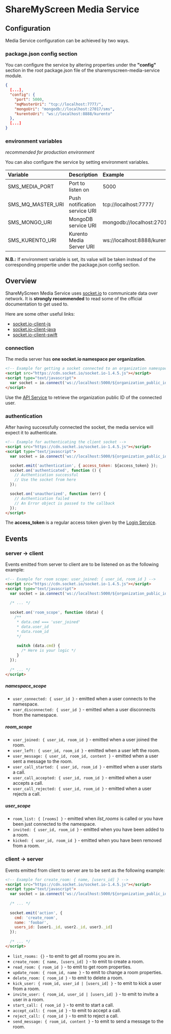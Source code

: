 # ShareMyScreen Media Service

## Configuration

Media Service configuration can be achieved by two ways.

### package.json config section

You can configure the service by altering properties under the **"config"** section in the root package.json file of the sharemyscreen-media-service module.

```json
{
  [...],
  "config": {
    "port": 5000,
    "mqMasterUri": "tcp://localhost:7777/",
    "mongoUri": "mongodb://localhost:27017/sms",
    "kurentoUri": "ws://localhost:8888/kurento"
  },
  [...]
}
```

### environment variables

_recommended for production environment_

You can also configure the service by setting environment variables.

| Variable           | Description                   | Example              |
| :-------------     | :-------------                | :-------------       |
| SMS_MEDIA_PORT     | Port to listen on             | 5000                 |
| SMS_MQ_MASTER_URI  | Push notification service URI | tcp://localhost:7777/|
| SMS_MONGO_URI      | MongoDB service URI           | mongodb://localhost:27017/sms |
| SMS_KURENTO_URI    | Kurento Media Server URI | ws://localhost:8888/kurento|

**N.B.:** If environment variable is set, its value will be taken instead of the corresponding propertie under the package.json config section.

## Overview

ShareMyScreen Media Service uses [socket.io](http://socket.io) to communicate data over network.
It is **strongly recommended** to read some of the official documentation to get used to.

Here are some other useful links:
- [socket.io-client-js](https://github.com/socketio/socket.io-client)
- [socket.io-client-java](https://github.com/socketio/socket.io-client-java)
- [socket.io-client-swift](https://github.com/socketio/socket.io-client-swift)

### connection

The media server has **one socket.io namespace per organization**.

```html
<!-- Example for getting a socket connected to an organization namespace -->
<script src="https://cdn.socket.io/socket.io-1.4.5.js"></script>
<script type="text/javascript">
  var socket = io.connect('ws://localhost:5000/${organization_public_id}');
</script>
```

Use the [API Service](http://api.sharemyscreen.fr:3000/doc/1.2.1/index.html#routes-organization-v1-organizations-get) to retrieve the organization public ID of the connected user.

### authentication

After having successfully connected the socket, the media service will expect it to authenticate.

```html
<!-- Example for authenticating the client socket -->
<script src="https://cdn.socket.io/socket.io-1.4.5.js"></script>
<script type="text/javascript">
  var socket = io.connect('ws://localhost:5000/${organization_public_id}');

  socket.emit('authentication', { access_token: ${access_token} });
  socket.on('authenticated', function () {
    // Authentication successful
    // Use the socket from here
  });

  socket.on('unauthorized', function (err) {
    // Authentication failed
    // An Error object is passed to the callback
  });
</script>
```

The **access_token** is a regular access token given by the [Login Service](http://login.sharemyscreen.fr:3000/doc/1.0.2/index.html#routes-v1-oauth2-token-post).

## Events

### server -> client

Events emitted from server to client are to be listened on as the following example:
```html
<!-- Example for room scope: user_joined: { user_id, room_id } -->
<script src="https://cdn.socket.io/socket.io-1.4.5.js"></script>
<script type="text/javascript">
  var socket = io.connect('ws://localhost:5000/${organization_public_id}');
  
  /* ... */
  
  socket.on('room_scope', function (data) {
    /**
     * data.cmd === 'user_joined'
     * data.user_id
     * data.room_id
     */
     
     switch (data.cmd) {
       /* Here is your logic */
     }
  });
  
  /* ... */
</script>
```

##### namespace_scope

* `user_connected: { user_id }` - emitted when a user connects to the namespace.
* `user_disconnected: { user_id }` - emitted when a user disconnects from the namespace.

##### room_scope

* `user_joined: { user_id, room_id }` - emitted when a user joined the room.
* `user_left: { user_id, room_id }` - emitted when a user left the room.
* `user_message: { user_id, room_id, content }` - emitted when a user sent a message to the room.
* `user_call_started: { user_id, room_id }` - emitted when a user starts a call.
* `user_call_accepted: { user_id, room_id }` - emitted when a user accepts a call.
* `user_call_rejected: { user_id, room_id }` - emitted when a user rejects a call.
 
##### user_scope

* `room_list: { [rooms] }` - emitted when *list_rooms* is called or you have been just connected to the namespace.
* `invited: { user_id, room_id }` - emitted when you have been added to a room.
* `kicked: { user_id, room_id }` - emitted when you have been removed from a room.

### client -> server

Events emitted from client to server are to be sent as the following example:
```html
<!-- Example for create_room: { name, [users_id] } -->
<script src="https://cdn.socket.io/socket.io-1.4.5.js"></script>
<script type="text/javascript">
  var socket = io.connect('ws://localhost:5000/${organization_public_id}');
  
  /* ... */
  
  socket.emit('action', {
    cmd: 'create_room',
    name: 'foobar',
    users_id: [user1._id, user2._id, user3._id]
  });
  
  /* ... */
</script>
```

* `list_rooms: {}` - to emit to get all rooms you are in.
* `create_room: { name, [users_id] }` - to emit to create a room.
* `read_room: { room_id }` - to emit to get room properties.
* `update_room: { room_id, name }` - to emit to change a room properties.
* `delete_room: { room_id }` - to emit to delete a room.
* `kick_user: { room_id, user_id | [users_id] }` - to emit to kick a user from a room.
* `invite_user: { room_id, user_id | [users_id] }` - to emit to invite a user in a room.
* `start_call: { room_id }` - to emit to start a call.
* `accept_call: { room_id }` - to emit to accept a call.
* `reject_call: { room_id }` - to emit to reject a call.
* `send_message: { room_id, content }` - to emit to send a message to the room.
